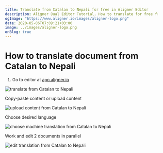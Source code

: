 ```yaml
---
title: Translate from Catalan to Nepali for free in Aligner Editor
description: Aligner Dual Editor Tutorial. How to translate for free from Catalan to Nepali. Aligner is multilingual document management platform. 
ogImage: "https://www.aligner.io/images/aligner-logo.png"
date: 2020-05-06T07:09:21+03:00
image: ../images/aligner-logo.png
onBlog: true
---
```


# How to translate document from Catalan to Nepali

1. Go to editor at [app.aligner.io](https://app.aligner.io "Aligner App web page")

![translate from Catalan to Nepali](../aligner-blank-editor.png "translate from Catalan to Nepali")

Copy-paste content or upload content

![upload content from Catalan to Nepali](../aligner-uploaded-document.png "upload content from Catalan to Nepali")

Choose desired language

![choose machine translation from Catalan to Nepali](../aligner-language-dropdown.png "choose machine translation from Catalan to Nepali")

Work and edit 2 documents in parallel

![edit translation from Catalan to Nepali](../aligner-double-sitded-editor.png "edit translation from Catalan to Nepali")

